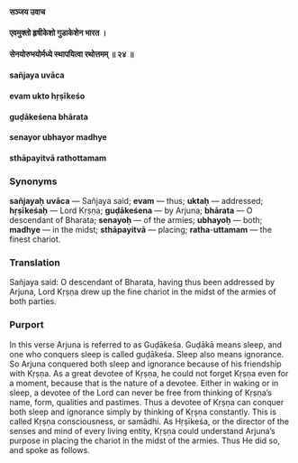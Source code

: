 #### सञ्जय उवाच
#### एवमुक्तो हृषीकेशो गुडाकेशेन भारत ।
#### सेनयोरुभयोर्मध्ये स्थापयित्वा रथोत्तमम् ॥ २४ ॥

#### sañjaya uvāca
#### evam ukto hṛṣīkeśo
#### guḍākeśena bhārata
#### senayor ubhayor madhye
#### sthāpayitvā rathottamam

### Synonyms

**sañjayaḥ** **uvāca** — Sañjaya said; **evam** — thus; **uktaḥ** — addressed; **hṛṣīkeśaḥ** — Lord Kṛṣṇa; **guḍākeśena** — by Arjuna; **bhārata** — O descendant of Bharata; **senayoḥ** — of the armies; **ubhayoḥ** — both; **madhye** — in the midst; **sthāpayitvā** — placing; **ratha**-**uttamam** — the finest chariot.

### Translation

Sañjaya said: O descendant of Bharata, having thus been addressed by Arjuna, Lord Kṛṣṇa drew up the fine chariot in the midst of the armies of both parties.

### Purport

In this verse Arjuna is referred to as Guḍākeśa. Guḍākā means sleep, and one who conquers sleep is called guḍākeśa. Sleep also means ignorance. So Arjuna conquered both sleep and ignorance because of his friendship with Kṛṣṇa. As a great devotee of Kṛṣṇa, he could not forget Kṛṣṇa even for a moment, because that is the nature of a devotee. Either in waking or in sleep, a devotee of the Lord can never be free from thinking of Kṛṣṇa’s name, form, qualities and pastimes. Thus a devotee of Kṛṣṇa can conquer both sleep and ignorance simply by thinking of Kṛṣṇa constantly. This is called Kṛṣṇa consciousness, or samādhi. As Hṛṣīkeśa, or the director of the senses and mind of every living entity, Kṛṣṇa could understand Arjuna’s purpose in placing the chariot in the midst of the armies. Thus He did so, and spoke as follows.